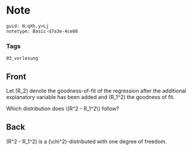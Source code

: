 # Note
```
guid: H;qXh,y>Lj
notetype: Basic-d7a3e-4ce08
```

### Tags
```
03_vorlesung
```

## Front
Let \(R_2\) denote the goodness-of-fit of the regression after the
additional explanatory variable has been added and \(R_1^2\) the
goodness of fit.
<div>
  Which distribution does \(R^2 - R_1^2\) follow?
</div>

## Back
\(R^2 - R_1^2\)  is a \(\chi^2\)-distributed with one degree of freedom.

